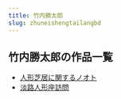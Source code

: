 ```yaml
---
title: 竹内勝太郎
slug: zhuneishengtailangbd
---
```


## 竹内勝太郎の作品一覧

- [人形芝居に関するノオト](renxingzhijuniguansurunooto31)
- [淡路人形座訪問](danlurenxingzuofangwen74)
